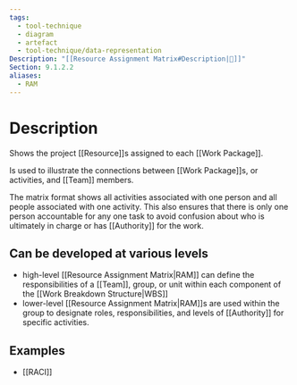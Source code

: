 ```yaml
---
tags:
  - tool-technique
  - diagram
  - artefact
  - tool-technique/data-representation
Description: "[[Resource Assignment Matrix#Description|📝]]"
Section: 9.1.2.2
aliases:
  - RAM
---
```

# Description
Shows the project [[Resource]]s assigned to each [[Work Package]].

Is used to illustrate the connections between [[Work Package]]s, or activities, and [[Team]] members.

The matrix format shows all activities associated with one person and all people associated with one activity. This also ensures that there is only one person accountable for any one task to avoid confusion about who is ultimately in charge or has [[Authority]] for the work.
## Can be developed at various levels
- high-level [[Resource Assignment Matrix|RAM]] can define the responsibilities of a [[Team]], group, or unit within each component of the [[Work Breakdown Structure|WBS]]
- lower-level [[Resource Assignment Matrix|RAM]]s are used within the group to designate roles, responsibilities, and levels of [[Authority]] for specific activities.
## Examples
- [[RACI]]
